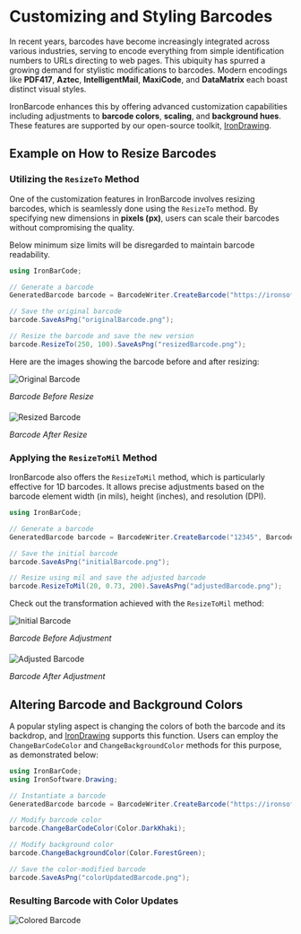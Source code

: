 # Customizing and Styling Barcodes

In recent years, barcodes have become increasingly integrated across various industries, serving to encode everything from simple identification numbers to URLs directing to web pages. This ubiquity has spurred a growing demand for stylistic modifications to barcodes. Modern encodings like **PDF417**, **Aztec**, **IntelligentMail**, **MaxiCode**, and **DataMatrix** each boast distinct visual styles.

IronBarcode enhances this by offering advanced customization capabilities including adjustments to **barcode colors**, **scaling**, and **background hues**. These features are supported by our open-source toolkit, [IronDrawing](https://ironsoftware.com/open-source/csharp/drawing/docs/).

## Example on How to Resize Barcodes

### Utilizing the `ResizeTo` Method

One of the customization features in IronBarcode involves resizing barcodes, which is seamlessly done using the `ResizeTo` method. By specifying new dimensions in **pixels (px)**, users can scale their barcodes without compromising the quality.

Below minimum size limits will be disregarded to maintain barcode readability.

```cs
using IronBarCode;

// Generate a barcode
GeneratedBarcode barcode = BarcodeWriter.CreateBarcode("https://ironsoftware.com/csharp/barcode/", BarcodeEncoding.PDF417, 300, 100);

// Save the original barcode
barcode.SaveAsPng("originalBarcode.png");

// Resize the barcode and save the new version
barcode.ResizeTo(250, 100).SaveAsPng("resizedBarcode.png");
```

Here are the images showing the barcode before and after resizing:

<div class="content-img-align-center">
    <div class="center-image-wrapper">
         <img src="https://ironsoftware.com/static-assets/barcode/how-to/customize-barcode-style/im.webp" alt="Original Barcode" class="img-responsive add-shadow">
         <p class="competitors__download-link" style="color: #181818; font-style: italic; margin-bottom: 20px;">Barcode Before Resize</p>
    </div>
</div>

<div class="content-img-align-center">
    <div class="center-image-wrapper">
         <img src="https://ironsoftware.com/static-assets/barcode/how-to/customize-barcode-style/im2.webp" alt="Resized Barcode" class="img-responsive add-shadow">
         <p class="competitors__download-link" style="color: #181818; font-style: italic; margin-bottom: 20px;">Barcode After Resize</p>
    </div>
</div>

### Applying the `ResizeToMil` Method

IronBarcode also offers the `ResizeToMil` method, which is particularly effective for 1D barcodes. It allows precise adjustments based on the barcode element width (in mils), height (inches), and resolution (DPI).

```cs
using IronBarCode;

// Generate a barcode
GeneratedBarcode barcode = BarcodeWriter.CreateBarcode("12345", BarcodeEncoding.Codabar, 250, 100);

// Save the initial barcode
barcode.SaveAsPng("initialBarcode.png");

// Resize using mil and save the adjusted barcode
barcode.ResizeToMil(20, 0.73, 200).SaveAsPng("adjustedBarcode.png");
```

Check out the transformation achieved with the `ResizeToMil` method:

<div class="content-img-align-center">
    <div class="center-image-wrapper">
         <img src="https://ironsoftware.com/static-assets/barcode/how-to/customize-barcode-style/oned.webp" alt="Initial Barcode" class="img-responsive add-shadow">
         <p class="competitors__download-link" style="color: #181818; font-style: italic; margin-bottom: 20px;">Barcode Before Adjustment</p>
    </div>
</div>

<div class="content-img-align-center">
    <div the="center-image-wrapper">
         <img src="https://ironsoftware.com/static-assets/barcode/how-to/customize-barcode-style/onedresizetomil.webp" alt="Adjusted Barcode" class="img-responsive add-shadow">
         <p class="competitors__download-link" style="color: #181818; font-style: italic; margin-bottom: 20px;">Barcode After Adjustment</p>
    </div>
</div>

## Altering Barcode and Background Colors

A popular styling aspect is changing the colors of both the barcode and its backdrop, and [IronDrawing](https://ironsoftware.com/open-source/csharp/drawing/docs/) supports this function. Users can employ the `ChangeBarCodeColor` and `ChangeBackgroundColor` methods for this purpose, as demonstrated below:

```cs
using IronBarCode;
using IronSoftware.Drawing;

// Instantiate a barcode
GeneratedBarcode barcode = BarcodeWriter.CreateBarcode("https://ironsoftware.com/csharp/barcode/", BarcodeEncoding.Aztec);

// Modify barcode color
barcode.ChangeBarCodeColor(Color.DarkKhaki);

// Modify background color
barcode.ChangeBackgroundColor(Color.ForestGreen);

// Save the color-modified barcode
barcode.SaveAsPng("colorUpdatedBarcode.png");
```

### Resulting Barcode with Color Updates

<div class="content-img-align-center">
    <div class="center-image-wrapper">
         <img src="https://ironsoftware.com/static-assets/barcode/how-to/customize-barcode-style/coloredAztec2.webp" alt="Colored Barcode" class="img-responsive add-shadow">
    </div>
</div>